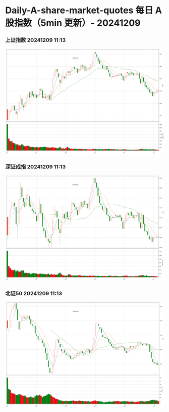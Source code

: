 
# Daily-A-share-market-quotes 每日 A 股指数（5min 更新）- 20241209

### 上证指数 20241209 11:13
![](./fig/2024/12/20241209-sh000001.png)

### 深证成指 20241209 11:13
![](./fig/2024/12/20241209-sz399001.png)

### 北证50 20241209 11:13
![](./fig/2024/12/20241209-bj899050.png)

